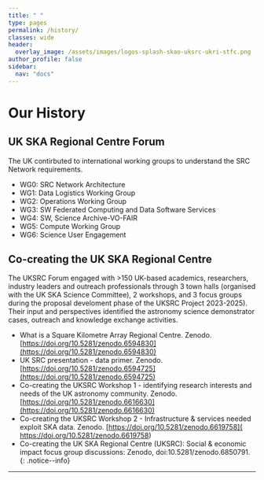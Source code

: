 ```yaml
---
title: " "
type: pages
permalink: /history/
classes: wide
header:
  overlay_image: /assets/images/logos-splash-skao-uksrc-ukri-stfc.png
author_profile: false
sidebar: 
  nav: "docs"
---
```

# Our History # 
## UK SKA Regional Centre Forum ##
<p> The UK contirbuted to international working groups to understand the SRC Network requirements.  <br>

* WG0: SRC Network Architecture	 <br>
* WG1: Data Logistics Working Group	 <br>
* WG2: Operations Working Group	 <br>
* WG3: SW Federated Computing and Data Software Services	 <br>
* WG4: SW, Science Archive-VO-FAIR	 <br>
* WG5: Compute Working Group	 <br>
* WG6: Science User Engagement <br> </p>

## Co-creating the UK SKA Regional Centre ##
<p>The UKSRC Forum engaged with >150 UK-based academics, researchers, industry leaders and outreach professionals through 3 town halls (organised with the UK SKA Science Committee), 2 workshops, and 3 focus groups during the proposal develoment phase of the UKSRC Project 2023-2025). Their input and perspectives identified the astronomy science demonstrator cases, outreach and knowledge exchange activities.<br>  

* What is a Square Kilometre Array Regional Centre. Zenodo. [https://doi.org/10.5281/zenodo.6594830](https://doi.org/10.5281/zenodo.6594830)
* UK SRC presentation - data primer. Zenodo. [https://doi.org/10.5281/zenodo.6594725](https://doi.org/10.5281/zenodo.6594725)
* Co-creating the UKSRC Workshop 1 - identifying research interests and needs of the UK astronomy community. Zenodo. [https://doi.org/10.5281/zenodo.6616630](https://doi.org/10.5281/zenodo.6616630)
* Co-creating the UKSRC Workshop 2 - Infrastructure & services needed exploit SKA data. Zenodo. [https://doi.org/10.5281/zenodo.6619758]( https://doi.org/10.5281/zenodo.6619758)
* Co-creating the UK SKA Regional Centre (UKSRC): Social & economic impact focus group discussions: Zenodo, doi:10.5281/zenodo.6850791.
{: .notice--info}






---
